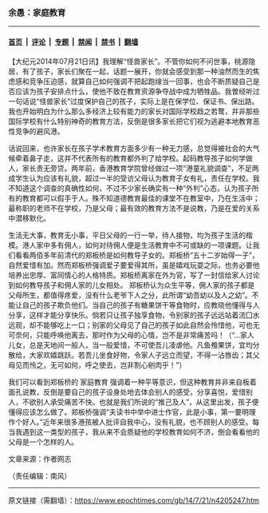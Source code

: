 ### 余愚：家庭教育

---

#### [首页](../../../..?n4205247) &nbsp;|&nbsp; [评论](../../../../../epoch-comment?n4205247) &nbsp;|&nbsp; [专题](../../../../../epoch-special?n4205247) &nbsp;|&nbsp; [禁闻](../../../../../epoch-news?n4205247) &nbsp;|&nbsp; [禁书](../../../../../books?n4205247) &nbsp;|&nbsp; [翻墙](https://github.com/gfw-breaker/nogfw/blob/master/README.md?n4205247)


<div class="post_content" id="artbody" itemprop="articleBody">
 <!-- article content begin -->
 <p>
  【大纪元2014年07月21日讯】我理解“怪兽家长”。不管你如何不问世事，桃源隐居，有了孩子，家长们聚在一起，话题一展开，你就会感受到那一种油然而生的焦虑感和竞争压迫感，就算自己如何强调不把起跑缐当一回事，也会不断质疑自己是否应该为孩子安排点什么，使他不致在教育资源争夺战中成为牺牲品。我曽经听过一句话说“怪兽家长”过度保护自己的孩子，实际上是在保学位、保证书、保出路。我也开始明白为什么那么多经济上较有能力的家长对国际学校趋之若鹜，并非那些国际学校有什么特别神奇的教育方法，反倒是很多家长把它们视为逃避本地教育恶性竞争的避风港。
 </p>
 <p>
  话说回来，也许家长在孩子学术教育方面多少有一种无力感，总觉得被社会的大气候牵着鼻子走，这并不代表所有的教育都外判了给学校。起码教导孩子如何学做人，家长责无旁贷。两年前，香港教育学院曾经做过一项“港童礼貌调查”，不足两成学生认为应该有礼貌，超过一半的受访父母认为教育子女有礼，责任在学校。我不知道这个调查的真确性如何，不过不少家长确实有一种“外判”心态，认为孩子所有的教育都可以假手于人。殊不知道德教育最佳的课堂不在教室中，乃在生活中；最称职的老师不在学校，乃是父母；最有效的教育方法不是说教，乃是在爱的关系中潜移默化。
 </p>
 <p>
  生活无大事，教育无小事，平日父母的一行一举，待人接物，均为孩子生活的楷模。港人家中多有佣人，如何对待佣人便是生活教育中不可或缺的一项课题。让我们看看两佰多年前清代的郑板桥是如何教导子女的。郑板桥“五十二岁始得一子”，自然爱惜有加。然而郑板桥强调爱子要爱得其所，虽是嬉戏玩耍之际，也务必要他培养出忠厚、富同情心的人格特质。郑板桥离家在外为官，写了一封信给家人讨论到如何教导孩子和佣人家的儿女相处。 郑板桥认为众生平等，佣人家的孩子都是父母所生，都值得疼爱，没有什么老爷下人之分，此所谓“幼吾幼以及人之幼”。不能让自己的孩子欺负他们。当自己的孩子有糖果饼干等食物时，应教晓他懂得与人分享，这样才能分享快乐。倘若只让孩子独享食物，令别家的孩子远远站着流囗水远观，却不能够吃上一口；别家的父母见了自己的孩子如此自然会怜惜他，可也无可奈何，只能呼唤他离去，那时作为父母的心情，岂不是非常痛苦吗！（“…家人儿女，总是天地间一般人，当一般爱惜，不可使吾儿凌虐他。凡鱼飧果饼，宜均分散给，大家欢嬉跳跃。若吾儿坐食好物，令家人子远立而望，不得一沾唇齿；其父母见而怜之，无可如何，呼之使去，岂非割心剜肉乎！”）
 </p>
 <p>
  我们可以看到郑板桥的
  <ok href="https://www.epochtimes.com/gb/tag/%E5%AE%B6%E5%BA%AD%E6%95%99%E8%82%B2.html">
   家庭教育
  </ok>
  强调着一种平等意识，但这种教育并非来自板着面孔说教，反倒是要自己的孩子设身处地去体会别人的感受，分享喜悦，爱惜别人，不欲别人承受痛苦不快。也就是我们所说的“推己及人”，从这里出发，孩子便懂得应该怎么做了。郑板桥强调“夫读书中举中进士作官，此是小事，第一要明理作个好人。”近年来很多港孩被人批评自我中心，没有礼貌，也不顾别人的感受。每当我遇到这一类型的孩子，我从来不会质疑他的学校教育如何不济，倒会看看他的父母是一个怎样的人。
 </p>
 <p>
  文章来源：作者网志
 </p>
 <p>
  （责任编辑：南风）
 </p>
 <!-- article content end -->
 <div id="below_article_ad">
 </div>
</div>


---

原文链接（需翻墙）：https://www.epochtimes.com/gb/14/7/21/n4205247.htm